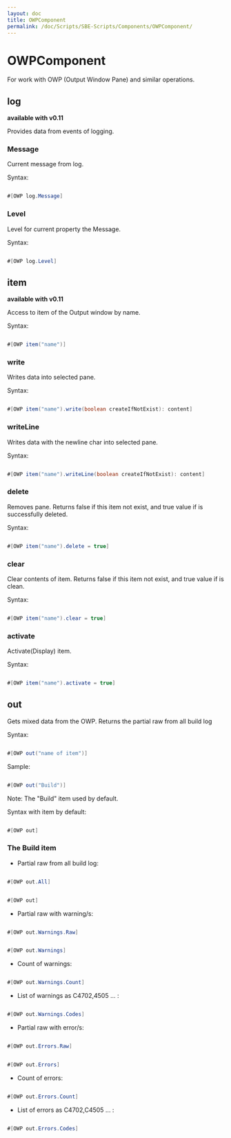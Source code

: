 ```yaml
---
layout: doc
title: OWPComponent
permalink: /doc/Scripts/SBE-Scripts/Components/OWPComponent/
---
```

# OWPComponent

For work with OWP (Output Window Pane) and similar operations.

## log

**available with v0.11**

Provides data from events of logging.

### Message

Current message from log.

Syntax:

```java 

#[OWP log.Message]
```

### Level

Level for current property the Message.

Syntax:

```java 

#[OWP log.Level]
```

## item ##

**available with v0.11**

Access to item of the Output window by name.

Syntax:

```java 

#[OWP item("name")]
```

### write ###

Writes data into selected pane.

Syntax:

```java 

#[OWP item("name").write(boolean createIfNotExist): content]
```

### writeLine ###

Writes data with the newline char into selected pane.

Syntax:

```java 

#[OWP item("name").writeLine(boolean createIfNotExist): content]
```

### delete ###

Removes pane. Returns false if this item not exist, and true value if is successfully deleted.

Syntax:

```java 

#[OWP item("name").delete = true]
```

### clear ###

Clear contents of item. Returns false if this item not exist, and true value if is clean.

Syntax:

```java 

#[OWP item("name").clear = true]
```

### activate ###

Activate(Display) item.

Syntax:

```java 

#[OWP item("name").activate = true]
```

## out ##

Gets mixed data from the OWP. Returns the partial raw from all build log

Syntax:

```java 

#[OWP out("name of item")]
```
Sample:

```java 

#[OWP out("Build")]
```
Note: The "Build" item used by default.

Syntax with item by default:

```java 

#[OWP out]
```

### The Build item ###

* Partial raw from all build log:

```java 

#[OWP out.All]
```

```java 

#[OWP out]
```

* Partial raw with warning/s:

```java 

#[OWP out.Warnings.Raw]
```

```java 

#[OWP out.Warnings]
```

*  Count of warnings:

```java 

#[OWP out.Warnings.Count]
```

* List of warnings as C4702,4505 ... :

```java 

#[OWP out.Warnings.Codes]
```

* Partial raw with error/s:

```java 

#[OWP out.Errors.Raw]
```

```java 

#[OWP out.Errors]
```

* Count of errors:

```java 

#[OWP out.Errors.Count]
```

* List of errors as C4702,C4505 ... :

```java 

#[OWP out.Errors.Codes]
```

